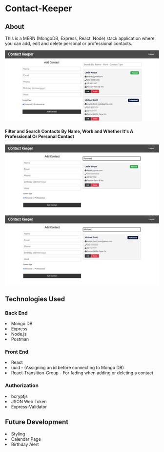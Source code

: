 # Contact-Keeper

## About

This is a MERN (MongoDB, Express, React, Node) stack application where you can add, edit and delete personal or professional contacts.

<img src="./screenshots/screens1.PNG" width="650">

#### Filter and Search Contacts By Name, Work and Whether It's A Professional Or Personal Contact

<img src="./screenshots/screens2.PNG" width="650">
<img src="./screenshots/screens3.PNG" width="650">

## Technologies Used

### Back End

<li>Mongo DB</li>
<li>Express</li>
<li>Node.js</li>
<li>Postman</li>

### Front End

<li>React</li>
<li>uuid - (Assigning an id before connecting to Mongo DB)</li>
<li>React-Transition-Group - For fading when adding or deleting a contact</li>

### Authorization

<li>bcryptjs</li>
<li>JSON Web Token</li>
<li>Express-Validator</li>

## Future Development

<li>Styling</li>
<li>Calendar Page</li>
<li>Birthday Alert</li>
